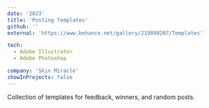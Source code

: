 ```yaml
---
date: '2023'
title: 'Posting Templates'
github: ''
external: 'https://www.behance.net/gallery/219898207/Templates'

tech:
  - Adobe Illustrator
  - Adobe Photoshop

company: 'Skin Miracle'
showInProjects: false
---
```


Collection of templates for feedback, winners, and random posts.
